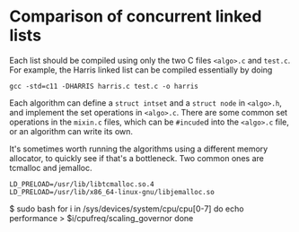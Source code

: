 # Comparison of concurrent linked lists

Each list should be compiled using only the two C files `<algo>.c` and
`test.c`. For example, the Harris linked list can be compiled essentially
by doing

    gcc -std=c11 -DHARRIS harris.c test.c -o harris

Each algorithm can define a `struct intset` and a `struct node` in `<algo>.h`,
and implement the set operations in `<algo>.c`. There are some common set
operations in the `mixin.c` files, which can be `#incude`d into the `<algo>.c`
file, or an algorithm can write its own.

It's sometimes worth running the algorithms using a different memory allocator,
to quickly see if that's a bottleneck. Two common ones are tcmalloc and jemalloc.

    LD_PRELOAD=/usr/lib/libtcmalloc.so.4
    LD_PRELOAD=/usr/lib/x86_64-linux-gnu/libjemalloc.so

$ sudo bash
for i in /sys/devices/system/cpu/cpu[0-7]
do
    echo performance > $i/cpufreq/scaling_governor
done
#